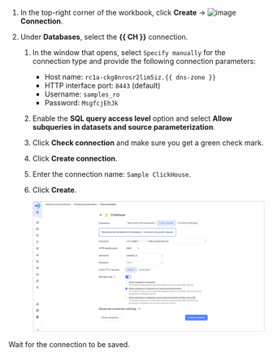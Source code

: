 
1. In the top-right corner of the workbook, click **Create** → ![image](../../../_assets/console-icons/thunderbolt.svg) **Connection**.



1. Under **Databases**, select the **{{ CH }}** connection.

   
   1. In the window that opens, select `Specify manually` for the connection type and provide the following connection parameters:

      * Host name: `rc1a-ckg8nrosr2lim5iz.{{ dns-zone }}`
      * HTTP interface port: `8443` (default)
      * Username: `samples_ro`
      * Password: `MsgfcjEhJk`

   1. Enable the **SQL query access level** option and select **Allow subqueries in datasets and source parameterization**.
   1. Click **Check connection** and make sure you get a green check mark.
   1. Click **Create connection**.
   1. Enter the connection name: `Sample ClickHouse`.
   1. Click **Create**.

      ![create-connection](../../../_assets/datalens/operations/connection/create-sample-connection-parametrization.png)



Wait for the connection to be saved.